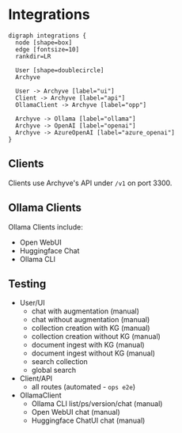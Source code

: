 # Integrations

```plantuml
digraph integrations {
  node [shape=box]
  edge [fontsize=10]
  rankdir=LR

  User [shape=doublecircle]
  Archyve

  User -> Archyve [label="ui"]
  Client -> Archyve [label="api"]
  OllamaClient -> Archyve [label="opp"]

  Archyve -> Ollama [label="ollama"]
  Archyve -> OpenAI [label="openai"]
  Archyve -> AzureOpenAI [label="azure_openai"]
}
```

## Clients

Clients use Archyve's API under `/v1` on port 3300.

## Ollama Clients

Ollama Clients include:

- Open WebUI
- Huggingface Chat
- Ollama CLI

## Testing

- User/UI
  - chat with augmentation (manual)
  - chat without augmentation (manual)
  - collection creation with KG (manual)
  - collection creation without KG (manual)
  - document ingest with KG (manual)
  - document ingest without KG (manual)
  - search collection
  - global search
- Client/API
  - all routes (automated - `ops e2e`)
- OllamaClient
  - Ollama CLI list/ps/version/chat (manual)
  - Open WebUI chat (manual)
  - Huggingface ChatUI chat (manual)
